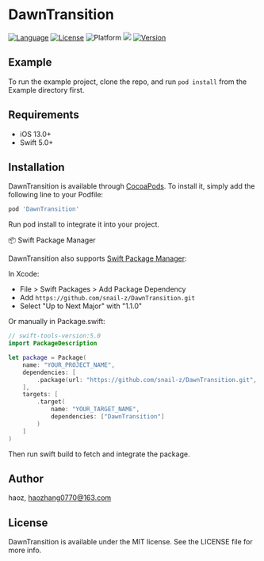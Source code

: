 # DawnTransition

[![Language](https://img.shields.io/badge/Language-%20Swift%20-orange.svg)](https://travis-ci.org/snail-z/DawnTransition)
[![License](https://img.shields.io/badge/license-MIT-blue.svg)](http://cocoapods.org/pods/DawnTransition)
![Platform](https://img.shields.io/badge/platforms-iOS%2013.0%20%20-F28D.svg)
<a href="https://swift.org/package-manager/"><img src="https://img.shields.io/badge/SPM-supported-DE5C43.svg?style=flat"></a>
[![Version](https://img.shields.io/cocoapods/v/DawnTransition.svg?style=flat)](https://cocoapods.org/pods/DawnTransition)


## Example

To run the example project, clone the repo, and run `pod install` from the Example directory first.

## Requirements

- iOS 13.0+
- Swift 5.0+

## Installation

DawnTransition is available through [CocoaPods](https://cocoapods.org). To install
it, simply add the following line to your Podfile:

```ruby
pod 'DawnTransition'
```
Run pod install to integrate it into your project.

📦 Swift Package Manager

DawnTransition also supports [Swift Package Manager](https://swift.org/package-manager):

In Xcode:
- File > Swift Packages > Add Package Dependency
- Add `https://github.com/snail-z/DawnTransition.git`
- Select "Up to Next Major" with "1.1.0"

Or manually in Package.swift:
```swift
// swift-tools-version:5.0
import PackageDescription

let package = Package(
    name: "YOUR_PROJECT_NAME",
    dependencies: [
        .package(url: "https://github.com/snail-z/DawnTransition.git", from: "1.1.0")
    ],
    targets: [
        .target(
            name: "YOUR_TARGET_NAME",
            dependencies: ["DawnTransition"]
        )
    ]
)
```
Then run swift build to fetch and integrate the package.

## Author

haoz, haozhang0770@163.com

## License

DawnTransition is available under the MIT license. See the LICENSE file for more info.
